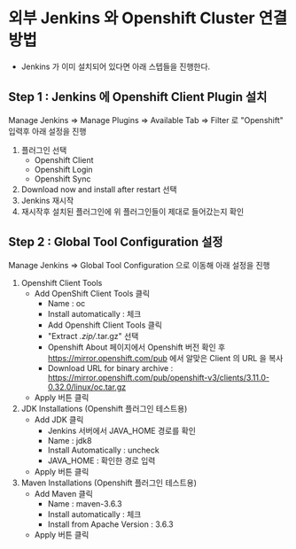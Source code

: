 # 외부 Jenkins 와 Openshift Cluster 연결 방법

- Jenkins 가 이미 설치되어 있다면 아래 스텝들을 진행한다.

## Step 1 : Jenkins 에 Openshift Client Plugin 설치
 
Manage Jenkins => Manage Plugins => Available Tab => Filter 로 "Openshift" 입력후 아래 설정을 진행

1. 플러그인 선택
     - Openshift Client
     - Openshift Login
     - Openshift Sync
2. Download now and install after restart 선택
3. Jenkins 재시작
4. 재시작후 설치된 플러그인에 위 플러그인들이 제대로 들어갔는지 확인

## Step 2 : Global Tool Configuration 설정

Manage Jenkins => Global Tool Configuration 으로 이동해 아래 설정을 진행

1. Openshift Client Tools 
    - Add OpenShift Client Tools 클릭
      - Name : oc
      - Install automatically : 체크
      - Add Openshift Client Tools 클릭
      - "Extract *.zip/*.tar.gz" 선택
      - Openshift About 페이지에서 Openshift 버전 확인 후 https://mirror.openshift.com/pub 에서 알맞은 Client 의 URL 을 복사
      - Download URL for binary archive : https://mirror.openshift.com/pub/openshift-v3/clients/3.11.0-0.32.0/linux/oc.tar.gz
    - Apply 버튼 클릭  
2. JDK Installations (Openshift 플러그인 테스트용)
    - Add JDK 클릭
      - Jenkins 서버에서 JAVA_HOME 경로를 확인
      - Name : jdk8
      - Install Automatically : uncheck
      - JAVA_HOME : 확인한 경로 입력
    - Apply 버튼 클릭 
3.  Maven Installations (Openshift 플러그인 테스트용)
    - Add Maven 클릭
      - Name : maven-3.6.3
      - Install automatically : 체크
      - Install from Apache Version : 3.6.3
    - Apply 버튼 클릭 

